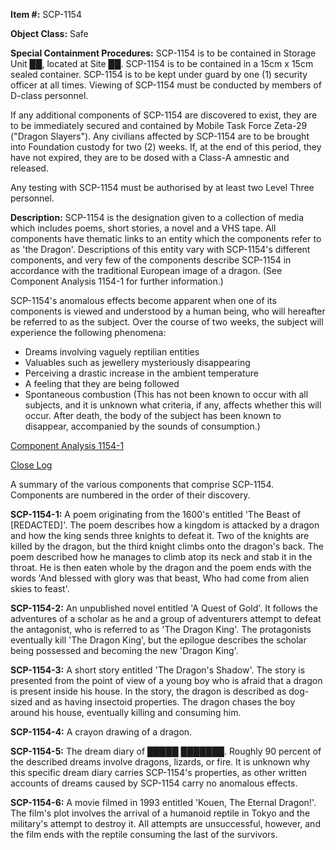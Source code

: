 **Item #:** SCP-1154

**Object Class:** Safe

**Special Containment Procedures:** SCP-1154 is to be contained in Storage Unit ██, located at Site ██. SCP-1154 is to be contained in a 15cm x 15cm sealed container. SCP-1154 is to be kept under guard by one (1) security officer at all times. Viewing of SCP-1154 must be conducted by members of D-class personnel.

If any additional components of SCP-1154 are discovered to exist, they are to be immediately secured and contained by Mobile Task Force Zeta-29 ("Dragon Slayers"). Any civilians affected by SCP-1154 are to be brought into Foundation custody for two (2) weeks. If, at the end of this period, they have not expired, they are to be dosed with a Class-A amnestic and released.

Any testing with SCP-1154 must be authorised by at least two Level Three personnel.

**Description:** SCP-1154 is the designation given to a collection of media which includes poems, short stories, a novel and a VHS tape. All components have thematic links to an entity which the components refer to as 'the Dragon'. Descriptions of this entity vary with SCP-1154's different components, and very few of the components describe SCP-1154 in accordance with the traditional European image of a dragon. (See Component Analysis 1154-1 for further information.)

SCP-1154's anomalous effects become apparent when one of its components is viewed and understood by a human being, who will hereafter be referred to as the subject. Over the course of two weeks, the subject will experience the following phenomena:

*   Dreams involving vaguely reptilian entities
*   Valuables such as jewellery mysteriously disappearing
*   Perceiving a drastic increase in the ambient temperature
*   A feeling that they are being followed
*   Spontaneous combustion (This has not been known to occur with all subjects, and it is unknown what criteria, if any, affects whether this will occur. After death, the body of the subject has been known to disappear, accompanied by the sounds of consumption.)

[Component Analysis 1154-1](javascript:;)

[Close Log](javascript:;)

A summary of the various components that comprise SCP-1154. Components are numbered in the order of their discovery.

**SCP-1154-1:** A poem originating from the 1600's entitled 'The Beast of \[REDACTED\]'. The poem describes how a kingdom is attacked by a dragon and how the king sends three knights to defeat it. Two of the knights are killed by the dragon, but the third knight climbs onto the dragon's back. The poem described how he manages to climb atop its neck and stab it in the throat. He is then eaten whole by the dragon and the poem ends with the words 'And blessed with glory was that beast, Who had come from alien skies to feast'.

**SCP-1154-2:** An unpublished novel entitled 'A Quest of Gold'. It follows the adventures of a scholar as he and a group of adventurers attempt to defeat the antagonist, who is referred to as 'The Dragon King'. The protagonists eventually kill 'The Dragon King', but the epilogue describes the scholar being possessed and becoming the new 'Dragon King'.

**SCP-1154-3:** A short story entitled 'The Dragon's Shadow'. The story is presented from the point of view of a young boy who is afraid that a dragon is present inside his house. In the story, the dragon is described as dog-sized and as having insectoid properties. The dragon chases the boy around his house, eventually killing and consuming him.

**SCP-1154-4:** A crayon drawing of a dragon.

**SCP-1154-5:** The dream diary of █████ ███████. Roughly 90 percent of the described dreams involve dragons, lizards, or fire. It is unknown why this specific dream diary carries SCP-1154's properties, as other written accounts of dreams caused by SCP-1154 carry no anomalous effects.

**SCP-1154-6:** A movie filmed in 1993 entitled 'Kouen, The Eternal Dragon!'. The film's plot involves the arrival of a humanoid reptile in Tokyo and the military's attempt to destroy it. All attempts are unsuccessful, however, and the film ends with the reptile consuming the last of the survivors.